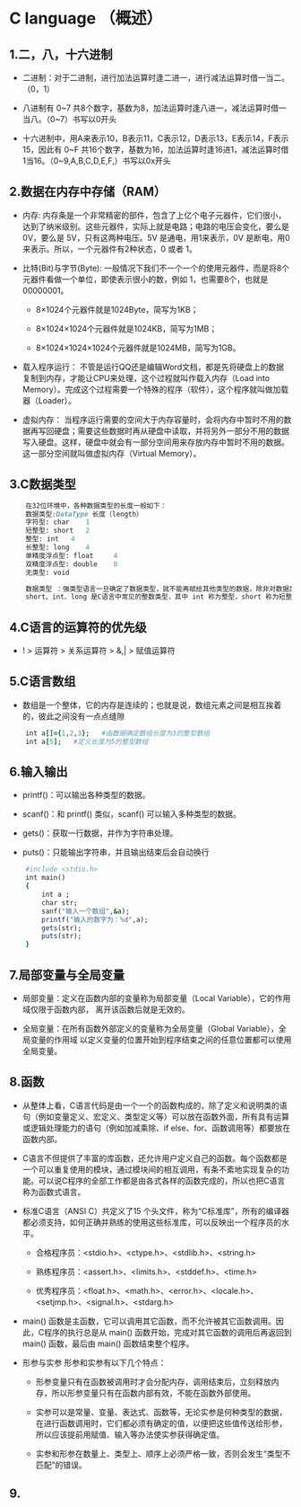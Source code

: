 # C language  （概述）

## 1.二，八，十六进制

* 二进制：对于二进制，进行加法运算时逢二进一，进行减法运算时借一当二。（0，1）

* 八进制有 0~7 共8个数字，基数为8，加法运算时逢八进一，减法运算时借一当八。（0~7）书写以0开头

* 十六进制中，用A来表示10，B表示11，C表示12，D表示13，E表示14，F表示15，因此有 0~F 共16个数字，基数为16，加法运算时逢16进1，减法运算时借1当16。（0~9,A,B,C,D,E,F,）书写以0x开头

## 2.数据在内存中存储（RAM）

* 内存: 内存条是一个非常精密的部件，包含了上亿个电子元器件，它们很小，达到了纳米级别。这些元器件，实际上就是电路；电路的电压会变化，要么是 0V，要么是 5V，只有这两种电压。5V 是通电，用1来表示，0V 是断电，用0来表示。所以，一个元器件有2种状态，0 或者 1。

* 比特(Bit)与字节(Byte): 一般情况下我们不一个一个的使用元器件，而是将8个元器件看做一个单位，即使表示很小的数，例如 1，也需要8个，也就是 00000001。

    * 8×1024个元器件就是1024Byte，简写为1KB；

    * 8×1024×1024个元器件就是1024KB，简写为1MB；

    * 8×1024×1024×1024个元器件就是1024MB，简写为1GB。
    
* 载入程序运行： 不管是运行QQ还是编辑Word文档，都是先将硬盘上的数据复制到内存，才能让CPU来处理，这个过程就叫作载入内存（Load into Memory）。完成这个过程需要一个特殊的程序（软件），这个程序就叫做加载器（Loader）。

* 虚拟内存： 当程序运行需要的空间大于内存容量时，会将内存中暂时不用的数据再写回硬盘；需要这些数据时再从硬盘中读取，并将另外一部分不用的数据写入硬盘。这样，硬盘中就会有一部分空间用来存放内存中暂时不用的数据。这一部分空间就叫做虚拟内存（Virtual Memory）。

## 3.C数据类型

```ruby
    在32位环境中，各种数据类型的长度一般如下：
    数据类型:DataType 长度（length）
    字符型: char    1
    短整型: short   2
    整型: int   4
    长整型: long    4
    单精度浮点型: float     4
    双精度浮点型: double    8
    无类型: void

    数据类型 ：强类型语言一旦确定了数据类型，就不能再赋给其他类型的数据，除非对数据类型进行转换。弱类型语言没有这种限制，一个变量，可以先赋给一个整数，然后再赋给一个字符串。
    short、int、long 是C语言中常见的整数类型，其中 int 称为整型，short 称为短整型，long 称为长整型。

```

## 4.C语言的运算符的优先级

* ! > 运算符 > 关系运算符 > &,| > 赋值运算符

## 5.C语言数组

* 数组是一个整体，它的内存是连续的；也就是说，数组元素之间是相互挨着的，彼此之间没有一点点缝隙

```ruby
    int a[]={1,2,3};   #由数据确定数组长度为3的整型数组
    int a[5];   #定义长度为5的整型数组
```

## 6.输入输出

* printf()：可以输出各种类型的数据。

* scanf()：和 printf() 类似，scanf() 可以输入多种类型的数据。

* gets()：获取一行数据，并作为字符串处理。

* puts()：只能输出字符串，并且输出结束后会自动换行

```ruby
    #include <stdio.h>
    int main()
    {
        int a ;
        char str;
        sanf("输入一个数组",&a);
        printf("输入的数字为：%d",a);
        gets(str);
        puts(str);
    }
```

## 7.局部变量与全局变量

* 局部变量：定义在函数内部的变量称为局部变量（Local Variable），它的作用域仅限于函数内部， 离开该函数后就是无效的。

* 全局变量：在所有函数外部定义的变量称为全局变量（Global Variable），全局变量的作用域 以定义变量的位置开始到程序结束之间的任意位置都可以使用全局变量。

## 8.函数

* 从整体上看，C语言代码是由一个一个的函数构成的，除了定义和说明类的语句（例如变量定义、宏定义、类型定义等）可以放在函数外面，所有具有运算或逻辑处理能力的语句（例如加减乘除、if else、for、函数调用等）都要放在函数内部。

* C语言不但提供了丰富的库函数，还允许用户定义自己的函数。每个函数都是一个可以重复使用的模块，通过模块间的相互调用，有条不紊地实现复杂的功能。可以说C程序的全部工作都是由各式各样的函数完成的，所以也把C语言称为函数式语言。

* 标准C语言（ANSI C）共定义了15 个头文件，称为“C标准库”，所有的编译器都必须支持，如何正确并熟练的使用这些标准库，可以反映出一个程序员的水平。

  * 合格程序员：<stdio.h>、<ctype.h>、<stdlib.h>、<string.h>

  * 熟练程序员：<assert.h>、<limits.h>、<stddef.h>、<time.h>

  * 优秀程序员：<float.h>、<math.h>、<error.h>、<locale.h>、<setjmp.h>、<signal.h>、<stdarg.h>

* main() 函数是主函数，它可以调用其它函数，而不允许被其它函数调用。因此，C程序的执行总是从 main() 函数开始，完成对其它函数的调用后再返回到 main() 函数，最后由 main() 函数结束整个程序。

* 形参与实参 形参和实参有以下几个特点：

  * 形参变量只有在函数被调用时才会分配内存，调用结束后，立刻释放内存，所以形参变量只有在函数内部有效，不能在函数外部使用。

  * 实参可以是常量、变量、表达式、函数等，无论实参是何种类型的数据，在进行函数调用时，它们都必须有确定的值，以便把这些值传送给形参，所以应该提前用赋值、输入等办法使实参获得确定值。

  * 实参和形参在数量上、类型上、顺序上必须严格一致，否则会发生“类型不匹配”的错误。

## 9.